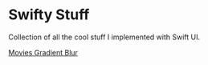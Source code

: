 #  Swifty Stuff

Collection of all the cool stuff I implemented with Swift UI.

[Movies Gradient Blur](https://github.com/abdulrahimiliasu/swiftystuff/tree/main/swiftystuff/gradientblur)
